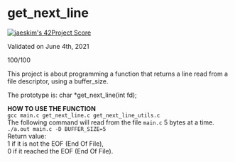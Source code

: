# get_next_line

[![jaeskim's 42Project Score](https://badge42.herokuapp.com/api/project/cboutier/get_next_line)](https://github.com/JaeSeoKim/badge42)

Validated on June 4th, 2021

100/100

This project is about programming a function that returns a line read from a file descriptor, using a buffer_size.

The prototype is: char *get_next_line(int fd);

**HOW TO USE THE FUNCTION**  
`gcc main.c get_next_line.c get_next_line_utils.c`  
The following command will read from the file `main.c` 5 bytes at a time.
`./a.out main.c -D BUFFER_SIZE=5`  
Return value:  
1 if it is not the EOF (End Of File),  
0 if it reached the EOF (End Of File).
